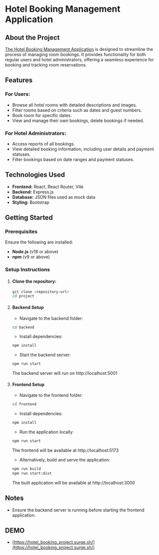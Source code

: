 # Hotel Booking Management Application

## About the Project

[The Hotel Booking Management Application](https://hotel_booking_project.surge.sh/) is designed to streamline the process of managing room bookings. It provides functionality for both regular users and hotel administrators, offering a seamless experience for booking and tracking room reservations.

## Features

### For Users:

- Browse all hotel rooms with detailed descriptions and images.
- Filter rooms based on criteria such as dates and guest numbers.
- Book room for specific dates.
- View and manage their own bookings, delete bookings if needed.

### For Hotel Administrators:

- Access reports of all bookings.
- View detailed booking information, including user details and payment statuses.
- Filter bookings based on date ranges and payment statuses.

## Technologies Used

- **Frontend:** React, React Router, Vite
- **Backend:** Express.js
- **Database:** JSON files used as mock data
- **Styling:** Bootstrap

## Getting Started

### Prerequisites

Ensure the following are installed:

- **Node.js** (v18 or above)
- **npm** (v9 or above)

### Setup Instructions

1. #### Clone the repository:

   ```bash
   git clone <repository-url>
   cd project
   ```

2. #### Backend Setup

   - Navigate to the backend folder:

   ```bash
   cd backend
   ```

   - Install dependencies:

   ```bash
   npm install
   ```

   - Start the backend server:

   ```bash
   npm run start
   ```

   The backend server will run on http://localhost:5001

3. #### Frontend Setup

   - Navigate to the frontend folder:

   ```bash
   cd frontend
   ```

   - Install dependencies:

   ```bash
   npm install
   ```

   - Run the application locally:

   ```bash
   npm run start
   ```

   The frontend will be available at http://localhost:5173

   - Alternatively, build and serve the application:

   ```bash
   npm run build
   npm run start:dist
   ```

   The built application will be available at http://localhost:3000

## Notes

- Ensure the backend server is running before starting the frontend application.

## DEMO

- [https://hotel_booking_project.surge.sh/](https://hotel_booking_project.surge.sh/)
